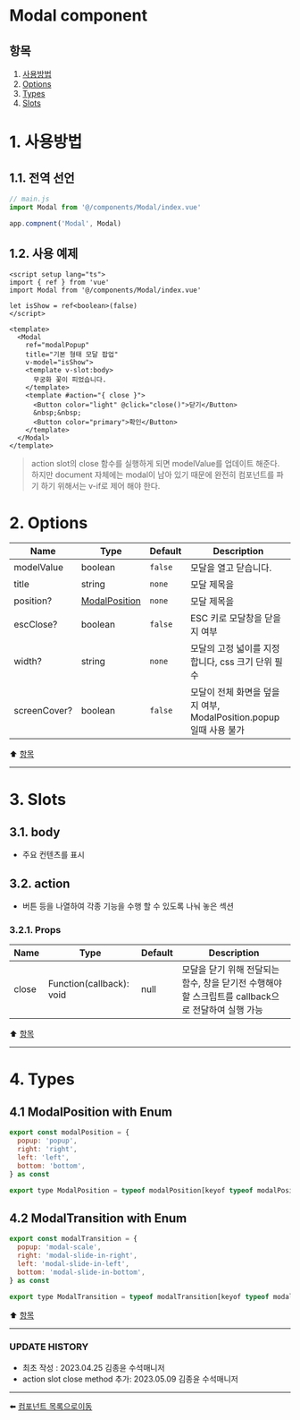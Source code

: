 # Modal component

## 항목

1. [사용방법](#1-사용방법)
2. [Options](#2-options)
3. [Types](#3-types)
3. [Slots](#4-slots)

# 1. 사용방법

## 1.1. 전역 선언
```javascript
// main.js
import Modal from '@/components/Modal/index.vue'

app.compnent('Modal', Modal)
```

## 1.2. 사용 예제
```vue
<script setup lang="ts">
import { ref } from 'vue'
import Modal from '@/components/Modal/index.vue'

let isShow = ref<boolean>(false)
</script>

<template>
  <Modal
    ref="modalPopup"
    title="기본 형태 모달 팝업"
    v-model="isShow">
    <template v-slot:body>
      무궁화 꽃이 피었습니다.
    </template>
    <template #action="{ close }">
      <Button color="light" @click="close()">닫기</Button>
      &nbsp;&nbsp;
      <Button color="primary">확인</Button>
    </template>
  </Modal>
</template>
```
> action slot의 close 함수를 실행하게 되면 modelValue를 업데이트 해준다.<br>
하지만 document 자체에는 modal이 남아 있기 때문에 완전히 컴포넌트를 파기 하기 위해서는 v-if로 제어 해야 한다.

# 2. Options
| Name | Type | Default | Description |
|------|------|---------|-------------|
| modelValue | boolean | <code>false</code> | 모달을 열고 닫습니다. |
| title | string | <code>none</code> | 모달 제목을 |
| position? | [ModalPosition](#41-modalposition-with-enum) | <code>none</code> | 모달 제목을 |
| escClose? | boolean | <code>false</code> | ESC 키로 모달창을 닫을지 여부 |
| width? | string | <code>none</code> | 모달의 고정 넓이를 지정합니다, css 크기 단위 필수 |
| screenCover? | boolean | <code>false</code> | 모달이 전체 화면을 덮을지 여부, ModalPosition.popup일때 사용 불가 |


:arrow_up: [항목](#항목)

---

# 3. Slots

## 3.1. body

* 주요 컨텐츠를 표시

## 3.2. action

* 버튼 등을 나열하여 각종 기능을 수행 할 수 있도록 나눠 놓은 섹션

### 3.2.1. Props

| Name | Type | Default | Description |
|------|------|---------|-------------|
| close | Function(callback): void | null | 모달을 닫기 위해 전달되는 함수, 창을 닫기전 수행해야 할 스크립트를 callback으로 전달하여 실행 가능 |


:arrow_up: [항목](#항목)

---

# 4. Types

## 4.1 ModalPosition with Enum
```js
export const modalPosition = {
  popup: 'popup',
  right: 'right',
  left: 'left',
  bottom: 'bottom',
} as const

export type ModalPosition = typeof modalPosition[keyof typeof modalPosition]
```

## 4.2 ModalTransition with Enum
```js
export const modalTransition = {
  popup: 'modal-scale',
  right: 'modal-slide-in-right',
  left: 'modal-slide-in-left',
  bottom: 'modal-slide-in-bottom',
} as const

export type ModalTransition = typeof modalTransition[keyof typeof modalTransition]
```

:arrow_up: [항목](#항목)

---

### UPDATE HISTORY

* 최초 작성 : 2023.04.25 김종윤 수석매니저
* action slot close method 추가: 2023.05.09 김종윤 수석매니저


---

:arrow_left: [컴포넌트 목록으로이동](https://github.com/dream-insight/ts-vue3/components)
